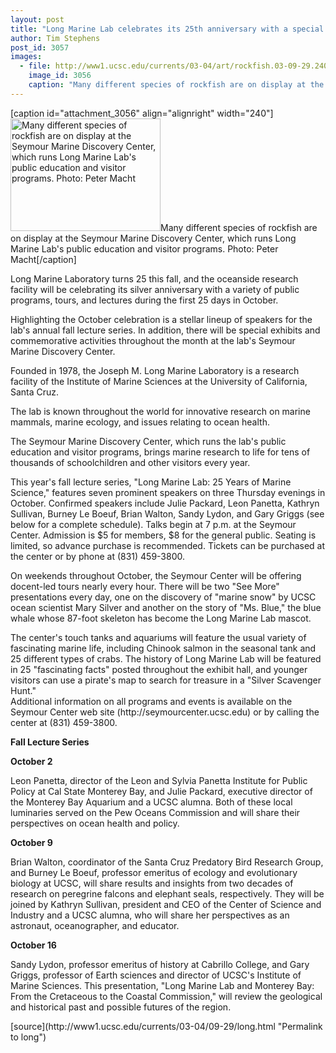 ```yaml
---
layout: post
title: "Long Marine Lab celebrates its 25th anniversary with a special lecture series and public programs"
author: Tim Stephens
post_id: 3057
images:
  - file: http://www1.ucsc.edu/currents/03-04/art/rockfish.03-09-29.240.jpg
    image_id: 3056
    caption: "Many different species of rockfish are on display at the Seymour Marine Discovery Center, which runs Long Marine Lab's public education and visitor programs. Photo: Peter Macht"
---
```


[caption id="attachment_3056" align="alignright" width="240"]<a href="http://localhost/mysite/wp-content/uploads/2003/09/rockfish.03-09-29.240.jpg"><img class="size-full wp-image-3056" src="http://localhost/mysite/wp-content/uploads/2003/09/rockfish.03-09-29.240.jpg" alt="Many different species of rockfish are on display at the Seymour Marine Discovery Center, which runs Long Marine Lab's public education and visitor programs. Photo: Peter Macht" width="240" height="180" /></a>Many different species of rockfish are on display at the Seymour Marine Discovery Center, which runs Long Marine Lab's public education and visitor programs. Photo: Peter Macht[/caption]
<p>
  Long Marine Laboratory turns 25 this fall, and the oceanside research facility will be celebrating its silver anniversary with a variety of public programs, tours, and lectures during the first 25 days in October.<br>
</p>
<p>
  Highlighting the October celebration is a stellar lineup of speakers for the lab's annual fall lecture series. In addition, there will be special exhibits and commemorative activities throughout the month at the lab's Seymour Marine Discovery Center.<br>
</p>
<p>
  Founded in 1978, the Joseph M. Long Marine Laboratory is a research facility of the Institute of Marine Sciences at the University of California, Santa Cruz.
</p>
<p>
  The lab is known throughout the world for innovative research on marine mammals, marine ecology, and issues relating to ocean health.
</p>
<p>
  The Seymour Marine Discovery Center, which runs the lab's public education and visitor programs, brings marine research to life for tens of thousands of schoolchildren and other visitors every year.<br>
</p>
<p>
  This year's fall lecture series, "Long Marine Lab: 25 Years of Marine Science," features seven prominent speakers on three Thursday evenings in October. Confirmed speakers include Julie Packard, Leon Panetta, Kathryn Sullivan, Burney Le Boeuf, Brian Walton, Sandy Lydon, and Gary Griggs (see below for a complete schedule). Talks begin at 7 p.m. at the Seymour Center. Admission is $5 for members, $8 for the general public. Seating is limited, so advance purchase is recommended. Tickets can be purchased at the center or by phone at (831) 459-3800.<br>
</p>
<p>
  On weekends throughout October, the Seymour Center will be offering docent-led tours nearly every hour. There will be two "See More" presentations every day, one on the discovery of "marine snow" by UCSC ocean scientist Mary Silver and another on the story of "Ms. Blue," the blue whale whose 87-foot skeleton has become the Long Marine Lab mascot.<br>
</p>
<p>
  The center's touch tanks and aquariums will feature the usual variety of fascinating marine life, including Chinook salmon in the seasonal tank and 25 different types of crabs. The history of Long Marine Lab will be featured in 25 "fascinating facts" posted throughout the exhibit hall, and younger visitors can use a pirate's map to search for treasure in a "Silver Scavenger Hunt."<br>
  Additional information on all programs and events is available on the Seymour Center web site (http://seymourcenter.ucsc.edu) or by calling the center at (831) 459-3800.
</p>
<p>
  <b>Fall Lecture Series</b><br>
</p>
<p>
  <b>October 2</b><br>
</p>
<p>
  Leon Panetta, director of the Leon and Sylvia Panetta Institute for Public Policy at Cal State Monterey Bay, and Julie Packard, executive director of the Monterey Bay Aquarium and a UCSC alumna. Both of these local luminaries served on the Pew Oceans Commission and will share their perspectives on ocean health and policy.<br>
</p>
<p>
  <b>October 9</b><br>
</p>
<p>
  Brian Walton, coordinator of the Santa Cruz Predatory Bird Research Group, and Burney Le Boeuf, professor emeritus of ecology and evolutionary biology at UCSC, will share results and insights from two decades of research on peregrine falcons and elephant seals, respectively. They will be joined by Kathryn Sullivan, president and CEO of the Center of Science and Industry and a UCSC alumna, who will share her perspectives as an astronaut, oceanographer, and educator.<br>
</p>
<p>
  <b>October 16<br></b>
</p>
<p>
  Sandy Lydon, professor emeritus of history at Cabrillo College, and Gary Griggs, professor of Earth sciences and director of UCSC's Institute of Marine Sciences. This presentation, "Long Marine Lab and Monterey Bay: From the Cretaceous to the Coastal Commission," will review the geological and historical past and possible futures of the region.<br>
</p>
[source](http://www1.ucsc.edu/currents/03-04/09-29/long.html "Permalink to long")

